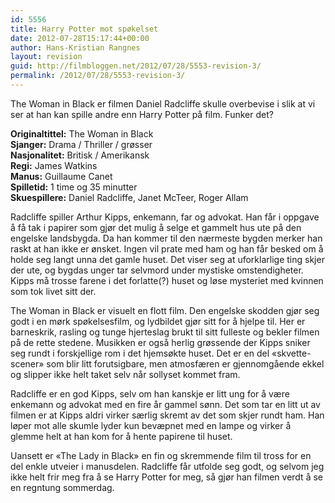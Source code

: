```yaml
---
id: 5556
title: Harry Potter mot spøkelset
date: 2012-07-28T15:17:44+00:00
author: Hans-Kristian Rangnes
layout: revision
guid: http://filmbloggen.net/2012/07/28/5553-revision-3/
permalink: /2012/07/28/5553-revision-3/
---
```

The Woman in Black er filmen Daniel Radcliffe skulle overbevise i slik at vi ser at han kan spille andre enn Harry Potter på film. Funker det?

**Originaltittel:** The Woman in Black  
**Sjanger:** Drama / Thriller / grøsser  
**Nasjonalitet:** Britisk / Amerikansk  
**Regi:** James Watkins  
**Manus:** Guillaume Canet  
**Spilletid:** 1 time og 35 minutter  
**Skuespillere:** Daniel Radcliffe, Janet McTeer, Roger Allam

Radcliffe spiller Arthur Kipps, enkemann, far og advokat. Han får i oppgave å få tak i papirer som gjør det mulig å selge et gammelt hus ute på den engelske landsbygda. Da han kommer til den nærmeste bygden merker han raskt at han ikke er ønsket. Ingen vil prate med ham og han får besked om å holde seg langt unna det gamle huset. Det viser seg at uforklarlige ting skjer der ute, og bygdas unger tar selvmord under mystiske omstendigheter. Kipps må trosse farene i det forlatte(?) huset og løse mysteriet med kvinnen som tok livet sitt der.

The Woman in Black er visuelt en flott film. Den engelske skodden gjør seg godt i en mørk spøkelsesfilm, og lydbildet gjør sitt for å hjelpe til. Her er barneskrik, rasling og tunge hjerteslag brukt til sitt fulleste og bekler filmen på de rette stedene. Musikken er også herlig grøssende der Kipps sniker seg rundt i forskjellige rom i det hjemsøkte huset. Det er en del &laquo;skvette-scener&raquo; som blir litt forutsigbare, men atmosfæren er gjennomgående ekkel og slipper ikke helt taket selv når sollyset kommet fram.

Radcliffe er en god Kipps, selv om han kanskje er litt ung for å være enkemann og advokat med en fire år gammel sønn. Det som tar en litt ut av filmen er at Kipps aldri virker særlig skremt av det som skjer rundt ham. Han løper mot alle skumle lyder kun bevæpnet med en lampe og virker å glemme helt at han kom for å hente papirene til huset.

Uansett er &laquo;The Lady in Black&raquo; en fin og skremmende film til tross for en del enkle utveier i manusdelen. Radcliffe får utfolde seg godt, og selvom jeg ikke helt frir meg fra å se Harry Potter for meg, så gjør han filmen verdt å se en regntung sommerdag.